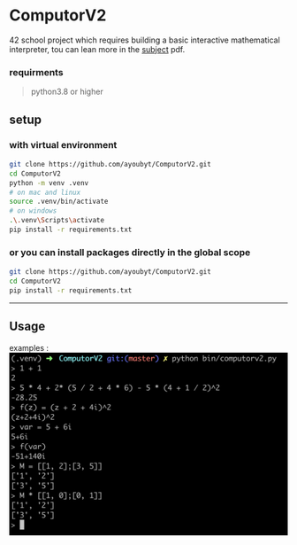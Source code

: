 # ComputorV2
42 school project which requires building a basic interactive mathematical interpreter, tou can lean more in the [subject](https://cdn.intra.42.fr/pdf/pdf/13228/en.subject.pdf) pdf.

### requirments
>python3.8 or higher

## setup
### with virtual environment

```bash
git clone https://github.com/ayoubyt/ComputorV2.git
cd ComputorV2
python -m venv .venv
# on mac and linux
source .venv/bin/activate
# on windows
.\.venv\Scripts\activate
pip install -r requirements.txt
```

### or you can install packages directly in the global scope

```bash
git clone https://github.com/ayoubyt/ComputorV2.git
cd ComputorV2
pip install -r requirements.txt
```

---
## Usage

  examples : 
  ![]( docs/example1.png "ComputerV2 usage Example")
